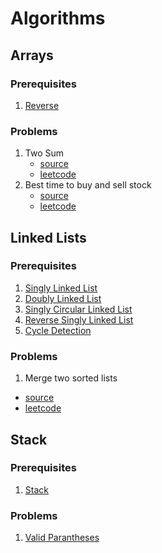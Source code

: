 # Algorithms

## Arrays

### Prerequisites
1. [Reverse](Arrays/pre/reverse.js)

### Problems
1. Two Sum 
   - [source](Arrays/two-sum.js)
   - [leetcode](https://leetcode.com/problems/two-sum/description/)
2. Best time to buy and sell stock
   - [source](Arrays/best-time-stock.js)
   - [leetcode](https://leetcode.com/problems/two-sum/)



## Linked Lists

### Prerequisites
1. [Singly Linked List](Linked-List/singly-linked-list.js)
2. [Doubly Linked List](Linked-List/doubly-linked-list.js)
3. [Singly Circular Linked List]()
4. [Reverse Singly Linked List]()
5. [Cycle Detection]()

### Problems
1. Merge two sorted lists
  - [source]()
  - [leetcode]()



## Stack
### Prerequisites
1. [Stack]()

### Problems
1. [Valid Parantheses]()



